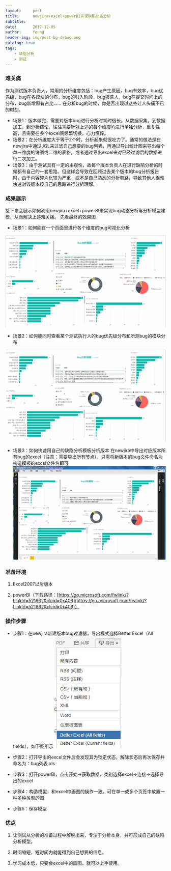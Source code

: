 ```yaml
---
layout:     post
title:      newjira+excel+powerBI实现缺陷动态分析
subtitle:   
date:       2017-12-05
author:     Young
header-img: img/post-bg-debug.png
catalog: true
tags:
    - 缺陷分析
    - 测试
---
```


### 难关痛

作为测试版本负责人，常用的分析维度包括：bug产生原因，bug有效率，bug优先级，bug在各模块的分布，bug的引入阶段，bug报告人，bug在提交时间上的分布，bug新增原有占比……
在分析bug的时候，你是否出现过这些让人头痛不已的时刻。

- 场景1：版本做完，需要对版本bug进行分析时耗时很长。从数据采集，到数据加工，到分析结论，往往需要针对上述的每个维度均进行单独分析，重复性高，且需要在多个excel间频繁切换，心力憔悴。
- 场景2：在分析维度大于等于2个时，分析起来就很吃力了。通常的做法是在newjira中通过JQL来过滤自己想要的bug列表，再通过导出统计图来导出每个单一维度的饼图或二维的表格，或者通过导出excel来对已经过滤后的数据进行二次加工。
- 场景3：由于测试具有一定的主观性，故每个版本负责人在进行缺陷分析的时候都有自己的一套思路。但这样会导致在回顾过去某个版本的bug分析报告时，由于内容碎片化较为严重，或不是自己熟悉的分析套路，导致其他人很难快速对该版本按自己的思路进行分析理解。

### 成果展示

接下来会展示如何利用newjira+excel+powerBI来实现bug动态分析与分析模型建模，从而解决上述难关痛。
先看最终的效果图


- 场景1：如何能在一个页面里进行各个维度的bug可视化分析

![场景1](/img/in_post/powerBI_pic/场景1.gif)


- 场景2：如何能同时查看某个测试执行人的bug优先级分布和所测bug的模块分布

![场景2](/img/in_post/powerBI_pic/场景2.gif)


- 场景3：如何快速用自己的缺陷分析模板分析版本
在newjira中导出对应版本所有bug的excel（注意：需要导出所有节点），只需将新版本的bug文件命名为构造模板的excel文件名即可
![场景3](/img/in_post/powerBI_pic/场景3.gif)

### 准备环境

1. Excel2007以后版本

2. powerBI（下载路径：[https://go.microsoft.com/fwlink/?LinkId=521662&clcid=0x409](https://go.microsoft.com/fwlink/?LinkId=521662&clcid=0x409)）

### 操作步骤

- 步骤1：在newjira新建版本bug过滤器，导出模式选择Better Excel（All fields），如下图所示
![导出excel按钮](/img/in_post/powerBI_pic/导出excel按钮.png)

- 步骤2：打开导出的excel文件后会发现其为锁定状态，解除状态后再次保存并命名为：bug列表.xls

- 步骤3：打开powerBI，点击开始->获取数据，类别选择excel->连接->选择导出的excel

- 步骤4：构造模型，和excel中画图的操作一致。可在单一或多个页签中放置一种多种类型的图

- 步骤5：保存模型

### 优点

1.	让测试从分析的准备过程中解脱出来，专注于分析本身，并可形成自己的缺陷分析模型。

2.	时间缩短，短时间内就能得到自己想要的信息。

3.	学习成本低，只要会excel中的画图，就可以上手使用。
